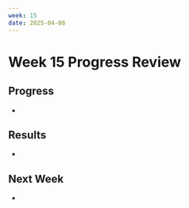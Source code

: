 ```yaml
---
week: 15
date: 2025-04-08
---
```


# Week 15 Progress Review

## Progress
- 

## Results
- 

## Next Week
-
